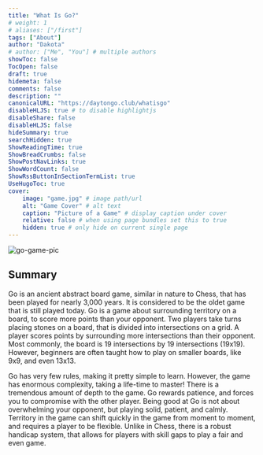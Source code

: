 ```yaml
---
title: "What Is Go?"
# weight: 1
# aliases: ["/first"]
tags: ["About"]
author: "Dakota"
# author: ["Me", "You"] # multiple authors
showToc: false
TocOpen: false
draft: true
hidemeta: false
comments: false
description: ""
canonicalURL: "https://daytongo.club/whatisgo"
disableHLJS: true # to disable highlightjs
disableShare: false
disableHLJS: false
hideSummary: true
searchHidden: true
ShowReadingTime: true
ShowBreadCrumbs: false
ShowPostNavLinks: true
ShowWordCount: false
ShowRssButtonInSectionTermList: true
UseHugoToc: true
cover:
    image: "game.jpg" # image path/url
    alt: "Game Cover" # alt text
    caption: "Picture of a Game" # display caption under cover
    relative: false # when using page bundles set this to true
    hidden: true # only hide on current single page
---
```


![go-game-pic](/go-game-pic.jpg)

## Summary

Go is an ancient abstract board game, similar in nature to Chess, that has been played for nearly 3,000 years. It is considered to be the oldet game that is still played today. Go is a game about surrounding territory on a board, to score more points than your opponent. Two players take turns placing stones on a board, that is divided into intersections on a grid. A player scores points by surrounding more intersections than their opponent. Most commonly, the board is 19 intersections by 19 intersections (19x19). However, beginners are often taught how to play on smaller boards, like 9x9, and even 13x13.

Go has very few rules, making it pretty simple to learn. However, the game has enormous complexity, taking a life-time to master! There is a tremendous amount of depth to the game. Go rewards patience, and forces you to compromise with the other player. Being good at Go is not about overwhelming your opponent, but playing solid, patient, and calmly. Territory in the game can shift quickly in the game from moment to moment, and requires a player to be flexible. Unlike in Chess, there is a robust handicap system, that allows for players with skill gaps to play a fair and even game.